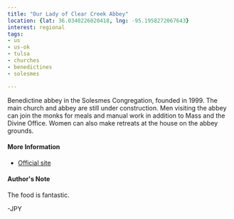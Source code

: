 ```yaml
---
title: "Our Lady of Clear Creek Abbey"
location: {lat: 36.0340226020418, lng: -95.1958272067643}
interest: regional
tags:
- us
- us-ok
- tulsa
- churches
- benedictines
- solesmes

---
```



Benedictine abbey in the Solesmes Congregation, founded in 1999.  The main church and abbey are still under construction.  Men visiting the abbey can join the monks for meals and manual work in addition to Mass and the Divine Office.  Women can also make retreats at the house on the abbey grounds.

#### More Information

* [Official site](https://clearcreekmonks.org)




#### Author's Note

The food is fantastic.

-JPY





